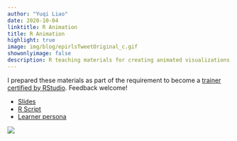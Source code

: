 ```yaml
---
author: "Yuqi Liao"
date: 2020-10-04
linktitle: R Animation
title: R Animation
highlight: true
image: img/blog/epirlsTweetOriginal_c.gif
showonlyimage: false
description: R teaching materials for creating animated visualizations
---
```


I prepared these materials as part of the requirement to become a [trainer certified by RStudio](https://education.rstudio.com/trainers/). Feedback welcome!

- [Slides](https://animationr.netlify.app/)
- [R Script](https://github.com/yuqiliao/RStudio_TeachingSample/blob/master/index_Script.R)
- [Learner persona](https://github.com/yuqiliao/RStudio_TeachingSample/blob/master/Learner's%20personas.docx)


![](/img/blog/epirlsTweetOriginal_c.gif)

